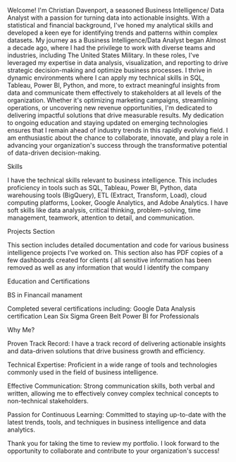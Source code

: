Welcome! I'm Christian Davenport, a seasoned Business Intelligence/ Data Analyst with a passion for turning data into actionable insights. With a statistical and financial background, I've honed my analytical skills and developed a keen eye for identifying trends and patterns within complex datasets.
My journey as a Business Intelligence/Data Analyst began Almost a decade ago, where I had the privilege to work with diverse teams and industries, including The United States Military. In these roles, I've leveraged my expertise in data analysis, visualization, and reporting to drive strategic decision-making and optimize business processes.
I thrive in dynamic environments where I can apply my technical skills in SQL, Tableau, Power BI, Python, and more, to extract meaningful insights from data and communicate them effectively to stakeholders at all levels of the organization. Whether it's optimizing marketing campaigns, streamlining operations, or uncovering new revenue opportunities, I'm dedicated to delivering impactful solutions that drive measurable results.
My dedication to ongoing education and staying updated on emerging technologies ensures that I remain ahead of industry trends in this rapidly evolving field. I am enthusiastic about the chance to collaborate, innovate, and play a role in advancing your organization's success through the transformative potential of data-driven decision-making.


Skills

I have the technical skills relevant to business intelligence. 
This includes proficiency in tools such as SQL, Tableau, Power BI, Python, data warehousing tools (BigQuery), ETL (Extract, Transform, Load), cloud computing platforms, Looker, Google Analytics, and Adobe Analytics. I have soft skills like data analysis, critical thinking, problem-solving, time management, teamwork, attention to detail, and communication.

Projects Section

This section includes detailed documentation and code for various business intelligence projects I've worked on. 
This section also has PDF copies of a few dashboards created for clients ( all sensitive information has been removed as well as any information that would I identify the company 

Education and Certifications

BS in Financail manament 

Completed several certifications including:
Google Data Analysis certification 
Lean Six Sigma Green Belt 
Power BI for Professionals 

Why Me?

Proven Track Record: I have a track record of delivering actionable insights and data-driven solutions that drive business growth and efficiency.

Technical Expertise: Proficient in a wide range of tools and technologies commonly used in the field of business intelligence.

Effective Communication: Strong communication skills, both verbal and written, allowing me to effectively convey complex technical concepts to non-technical stakeholders.

Passion for Continuous Learning: Committed to staying up-to-date with the latest trends, tools, and techniques in business intelligence and data analytics.

Thank you for taking the time to review my portfolio. I look forward to the opportunity to collaborate and contribute to your organization's success!
